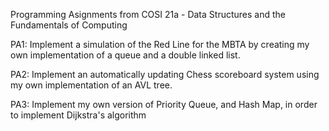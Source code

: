 Programming Asignments from COSI 21a - Data Structures and the Fundamentals of Computing

PA1: Implement a simulation of the Red Line for the MBTA by creating my own implementation of a queue and a double linked list.

PA2: Implement an automatically updating Chess scoreboard system using my own implementation of an AVL tree.

PA3: Implement my own version of Priority Queue, and Hash Map, in order to implement Dijkstra's algorithm
